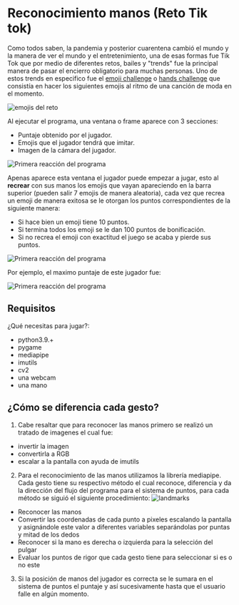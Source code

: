 # Reconocimiento manos (Reto Tik tok)
Como todos saben, la pandemia y posterior cuarentena cambió el mundo y la manera de ver el mundo y el entretenimiento, una de esas formas fue Tik Tok que por medio de diferentes retos,
bailes y "trends" fue la principal manera de pasar el encierro obligatorio para muchas personas. Uno de estos trends en especifico fue el 
[emoji challenge](https://youtu.be/jboo0vWe4_U?t=34) o [hands challenge](https://youtu.be/jboo0vWe4_U?t=93) que consistía en hacer los siguientes emojis al ritmo de una canción de moda en el momento.

![emojis del reto](https://ih1.redbubble.net/image.1189462814.0273/st,small,507x507-pad,600x600,f8f8f8.jpg)

Al ejecutar el programa, una ventana o frame aparece con 3 secciones:
* Puntaje obtenido por el jugador.
* Emojis que el jugador tendrá que imitar.
* Imagen de la cámara del jugador.

![Primera reacción del programa](https://cdn.discordapp.com/attachments/618970096815046659/898267902430556232/unknown.png)

Apenas aparece esta ventana el jugador puede empezar a jugar, esto al **recrear** con sus manos los emojis que vayan apareciendo en la barra superior (pueden salir 7 emojis de manera
 aleatoria), cada vez que recrea un emoji de manera exitosa se le otorgan los puntos correspondientes de la siguiente manera:
* Si hace bien un emoji tiene 10 puntos.
* Si termina todos los emoji se le dan 100 puntos de bonificación.
* Si no recrea el emoji con exactitud el juego se acaba y pierde sus puntos.

![Primera reacción del programa](https://cdn.discordapp.com/attachments/618970096815046659/898251214079295538/unknown.png)

Por ejemplo, el maximo puntaje de este jugador fue:

![Primera reacción del programa](https://cdn.discordapp.com/attachments/618970096815046659/898251297520754748/unknown.png)

## Requisitos
¿Qué necesitas para jugar?:
 * python3.9.+
 * pygame
 * mediapipe
 * imutils
 * cv2
 * una webcam
 * una mano

## ¿Cómo se diferencia cada gesto?
1. Cabe resaltar que para reconocer las manos primero se realizó un tratado de imagenes el cual fue:
  * invertir la imagen
  * convertirla a RGB
  * escalar a la pantalla con ayuda de imutils
2. Para el reconocimiento de las manos utilizamos la librería mediapipe. Cada gesto tiene su respectivo método el cual reconoce, diferencia y da la dirección del flujo del programa para el sistema de puntos, para cada método se siguió el siguiente procedimiento:
    ![landmarks](https://mediapipe.readthedocs.io/en/latest/_images/hand_landmarks.png)
  * Reconocer las manos
  * Convertir las coordenadas de cada punto a pixeles escalando la pantalla y asignándole este valor a diferentes variables separándolas por puntas y mitad de los dedos
  * Reconocer si la mano es derecha o izquierda para la selección del pulgar
  * Evaluar los puntos de rigor que cada gesto tiene para seleccionar si es o no este
3. Si la posición de manos del jugador es correcta se le sumara en el sistema de puntos el puntaje y así sucesivamente hasta que el usuario falle en algún momento.
